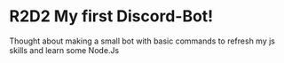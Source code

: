 # R2D2 My first Discord-Bot!

Thought about making a small bot with basic commands to refresh my js skills and learn some Node.Js
